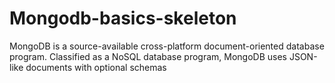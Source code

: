 # Mongodb-basics-skeleton

MongoDB is a source-available cross-platform document-oriented database program. Classified as a NoSQL database program, MongoDB uses JSON-like documents with optional schemas

